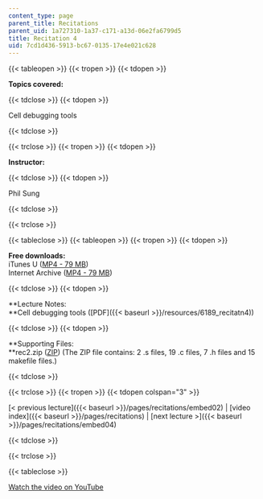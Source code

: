 ```yaml
---
content_type: page
parent_title: Recitations
parent_uid: 1a727310-1a37-c171-a13d-06e2fa6799d5
title: Recitation 4
uid: 7cd1d436-5913-bc67-0135-17e4e021c628
---
```


{{< tableopen >}}
{{< tropen >}}
{{< tdopen >}}


**Topics covered:**


{{< tdclose >}}
{{< tdopen >}}


Cell debugging tools


{{< tdclose >}}

{{< trclose >}}
{{< tropen >}}
{{< tdopen >}}


**Instructor:**


{{< tdclose >}}
{{< tdopen >}}


Phil Sung


{{< tdclose >}}

{{< trclose >}}

{{< tableclose >}}
{{< tableopen >}}
{{< tropen >}}
{{< tdopen >}}


**Free downloads:**  
iTunes U ([MP4 - 79 MB](http://deimos3.apple.com/WebObjects/Core.woa/Browse/mit.edu.2210868377.02210868382.2210988989?i=1772471950))  
Internet Archive ([MP4 - 79 MB](http://www.archive.org/download/MIT6.189IAP07/ocw-6.189-iap07-rec04_300k.mp4))


{{< tdclose >}}
{{< tdopen >}}


**Lecture Notes:  
**Cell debugging tools ([PDF]({{< baseurl >}}/resources/6189_recitatn4))


{{< tdclose >}}
{{< tdopen >}}


**Supporting Files:  
**rec2.zip ([ZIP](/courses/electrical-engineering-and-computer-science/6-189-multicore-programming-primer-january-iap-2007/recitations/rec2.zip)) (The ZIP file contains: 2 .s files, 19 .c files, 7 .h files and 15 makefile files.)


{{< tdclose >}}

{{< trclose >}}
{{< tropen >}}
{{< tdopen colspan="3" >}}


[< previous lecture]({{< baseurl >}}/pages/recitations/embed02) | [video index]({{< baseurl >}}/pages/recitations) | [next lecture >]({{< baseurl >}}/pages/recitations/embed04)


{{< tdclose >}}

{{< trclose >}}

{{< tableclose >}}

[Watch the video on YouTube](http://www.youtube.com/v/SR6dDuTbEwo&showsearch=0&fs=1&showinfo=0)